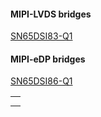 <h4>MIPI-LVDS bridges</h4>
<a href="https://www.ti.com/product/SN65DSI83-Q1">SN65DSI83-Q1</a>


<h4>MIPI-eDP bridges</h4>
<a href="https://www.ti.com/product/SN65DSI86-Q1">SN65DSI86-Q1</a>


<table>
  <tr>
    <th>
    </th>
  </tr>
  
  <tr>
    <td>     
    </td>
  </tr>
</table>
